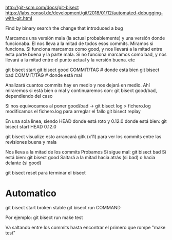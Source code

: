 http://git-scm.com/docs/git-bisect
https://labs.consol.de/development/git/2018/01/12/automated-debugging-with-git.html

Find by binary search the change that introduced a bug


Marcamos una versión mala (la actual probablemente) y una versión donde funcionaba.
El nos lleva a la mitad de todos esos commits.
Miramos si funciona.
Si funciona marcamos como good, y nos llevará a la mitad entre esta parte buena y la parte mala.
Si no funciona marcamos como bad, y nos llevará a la mitad entre el punto actual y la versión buena.
etc

git bisect start
git bisect good COMMIT/TAG # donde está bien
git bisect bad COMMIT/TAG # donde está mal

Analizará cuantos commits hay en medio y nos dejará en medio.
Ahí miraremos si está bien o mal y continuaremos con:
git bisect good/bad, dependiendo del caso

Si nos equivocamos al poner good/bad ->
git bisect log > fichero.log
modificamos el fichero.log para arreglar el fallo
git bisect replay

En una sola linea, siendo HEAD donde está roto y 0.12.0 donde está bien:
git bisect start HEAD 0.12.0

git bisect visualize
  esto arrancará gitk (x11) para ver los commits entre las revisiones buena y mala

Nos lleva a la mitad de los commits
Probamos
Si sigue mal: git bisect bad
Si está bien: git bisect good
Saltará a la mitad hacia atrás (si bad) o hacia delante (si good)

git bisect reset
  para terminar el bisect


# Automatico
git bisect start broken stable
git bisect run COMMAND

Por ejemplo:
git bisect run make test

Va saltando entre los commits hasta encontrar el primero que rompe "make test"
